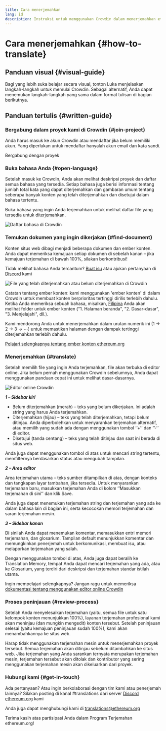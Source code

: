 ```yaml
---
title: Cara menerjemahkan
lang: id
description: Instruksi untuk menggunakan Crowdin dalam menerjemahkan ethereum.org
---
```


# Cara menerjemahkan {#how-to-translate}

## Panduan visual {#visual-guide}

Bagi yang lebih suka belajar secara visual, tonton Luka menjelaskan langkah-langkah untuk memulai Crowdin. Sebagai alternatif, Anda dapat menemukan langkah-langkah yang sama dalam format tulisan di bagian berikutnya.

<YouTube id="Ii7bYhanLs4" />

## Panduan tertulis {#written-guide}

### Bergabung dalam proyek kami di Crowdin {#join-project}

Anda harus masuk ke akun Crowdin atau mendaftar jika belum memiliki akun. Yang diperlukan untuk mendaftar hanyalah akun email dan kata sandi.

<ButtonLink href="https://crowdin.com/project/ethereum-org/">
  Bergabung dengan proyek
</ButtonLink>

### Buka bahasa Anda {#open-language}

Setelah masuk ke Crowdin, Anda akan melihat deskripsi proyek dan daftar semua bahasa yang tersedia. Setiap bahasa juga berisi informasi tentang jumlah total kata yang dapat diterjemahkan dan gambaran umum tentang seberapa banyak konten yang telah diterjemahkan dan disetujui dalam bahasa tertentu.

Buka bahasa yang ingin Anda terjemahkan untuk melihat daftar file yang tersedia untuk diterjemahkan.

![Daftar bahasa di Crowdin](./list-of-languages.png)

### Temukan dokumen yang ingin dikerjakan {#find-document}

Konten situs web dibagi menjadi beberapa dokumen dan ember konten. Anda dapat memeriksa kemajuan setiap dokumen di sebelah kanan – jika kemajuan terjemahan di bawah 100%, silakan berkontribusi!

Tidak melihat bahasa Anda tercantum? [Buat isu](https://github.com/ethereum/ethereum-org-website/issues/new/choose) atau ajukan pertanyaan di [Discord](/discord/) kami

![File yang telah diterjemahkan atau belum diterjemahkan di Crowdin](./crowdin-files.png)

Catatan tentang ember konten: kami menggunakan 'ember konten' di dalam Crowdin untuk membuat konten berprioritas tertinggi dirilis terlebih dahulu. Ketika Anda memeriksa sebuah bahasa, misalkan, [Filipina](https://crowdin.com/project/ethereum-org/fil#) Anda akan melihat folder untuk ember konten ("1. Halaman beranda", "2. Dasar-dasar", "3. Menjelajahi", dll.).

Kami mendorong Anda untuk menerjemahkan dalam urutan numerik ini (1 → 2 → 3 → ⋯) untuk memastikan halaman dengan dampak tertinggi diterjemahkan terlebih dahulu.

[Pelajari selengkapnya tentang ember konten ethereum.org](/contributing/translation-program/content-buckets/)

### Menerjemahkan {#translate}

Setelah memilih file yang ingin Anda terjemahkan, file akan terbuka di editor online. Jika belum pernah menggunakan Crowdin sebelumnya, Anda dapat menggunakan panduan cepat ini untuk melihat dasar-dasarnya.

![Editor online Crowdin](./online-editor.png)

**_1 – Sidebar kiri_**

- Belum diterjemahkan (merah) – teks yang belum dikerjakan. Ini adalah string yang harus Anda terjemahkan.
- Diterjemahkan (hijau) – teks yang telah diterjemahkan, tetapi belum ditinjau. Anda diperbolehkan untuk menyarankan terjemahan alternatif, atau memilih yang sudah ada dengan menggunakan tombol ‘’+’’ dan ‘’-‘‘ di editor.
- Disetujui (tanda centang) – teks yang telah ditinjau dan saat ini berada di situs web.

Anda juga dapat menggunakan tombol di atas untuk mencari string tertentu, memfilternya berdasarkan status atau mengubah tampilan.

**_2 – Area editor_**

Area terjemahan utama – teks sumber ditampilkan di atas, dengan konteks dan tangkapan layar tambahan, jika tersedia. Untuk menyarankan terjemahan baru, masukkan terjemahan Anda di kolom ‘’Masukkan terjemahan di sini’’ dan klik Save.

Anda juga dapat menemukan terjemahan string dan terjemahan yang ada ke dalam bahasa lain di bagian ini, serta kecocokan memori terjemahan dan saran terjemahan mesin.

**_3 – Sidebar kanan_**

Di sinilah Anda dapat menemukan komentar, memasukkan entri memori terjemahan, dan glosarium. Tampilan default menunjukkan komentar dan memungkinkan penerjemah untuk berkomunikasi, membuat isu, atau melaporkan terjemahan yang salah.

Dengan menggunakan tombol di atas, Anda juga dapat beralih ke Translation Memory, tempat Anda dapat mencari terjemahan yang ada, atau ke Glosarium, yang terdiri dari deskripsi dan terjemahan standar istilah utama.

Ingin mempelajari selengkapnya? Jangan ragu untuk memeriksa [dokumentasi tentang menggunakan editor online Crowdin](https://support.crowdin.com/online-editor/)

### Proses peninjauan {#review-process}

Setelah Anda menyelesaikan terjemahan (yaitu, semua file untuk satu kelompok konten menunjukkan 100%), layanan terjemahan profesional kami akan meninjau (dan mungkin mengedit) konten tersebut. Setelah peninjauan selesai (yaitu kemajuan peninjauan sudah 100%), kami akan menambahkannya ke situs web.

<InfoBanner shouldCenter emoji=":warning:">
  Harap tidak menggunakan terjemahan mesin untuk menerjemahkan proyek tersebut. Semua terjemahan akan ditinjau sebelum ditambahkan ke situs web. Jika terjemahan yang Anda sarankan ternyata merupakan terjemahan mesin, terjemahan tersebut akan ditolak dan kontributor yang sering menggunakan terjemahan mesin akan dikeluarkan dari proyek.
</InfoBanner>

### Hubungi kami {#get-in-touch}

Ada pertanyaan? Atau ingin berkolaborasi dengan tim kami atau penerjemah lainnya? Silakan posting di kanal #translations dari server [Discord ethereum.org](/discord/) kami

Anda juga dapat menghubungi kami di translations@ethereum.org

Terima kasih atas partisipasi Anda dalam Program Terjemahan ethereum.org!

